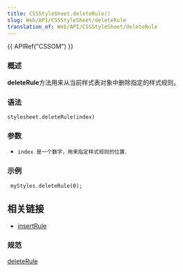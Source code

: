 ```yaml
---
title: CSSStyleSheet.deleteRule()
slug: Web/API/CSSStyleSheet/deleteRule
translation_of: Web/API/CSSStyleSheet/deleteRule
---
```

{{ APIRef("CSSOM") }}

### 概述

**deleteRule**方法用来从当前样式表对象中删除指定的样式规则。

### 语法

```plain
stylesheet.deleteRule(index)
```

### 参数

- `index 是一个数字，用来指定样式规则的位置`.

### 示例

```plain
 myStyles.deleteRule(0);
```

## 相关链接

- [insertRule](/zh-CN/DOM/CSSStyleSheet/insertRule)

### 规范

[deleteRule](http://www.w3.org/TR/2000/REC-DOM-Level-2-Style-20001113/css.html#CSS-CSSStyleSheet-deleteRule)
